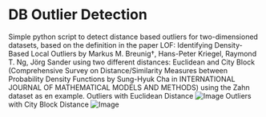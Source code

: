 # DB Outlier Detection

Simple python script to detect distance based outliers for two-dimensioned datasets, based on the definition in the paper LOF: Identifying Density-Based Local Outliers by Markus M. Breunig†, Hans-Peter Kriegel, Raymond T. Ng, Jörg Sander using two different distances: Euclidean and City Block (Comprehensive Survey on Distance/Similarity
Measures between Probability Density Functions by Sung-Hyuk Cha in INTERNATIONAL JOURNAL OF MATHEMATICAL MODELS AND METHODS) using the Zahn dataset as en example.
Outliers with Euclidean Distance
![Image](https://raw.githubusercontent.com/agsmilinas/DB_Outlier_Detection/master/gif/out.gif)
Outliers with City Block Distance
![Image](https://raw.githubusercontent.com/agsmilinas/DB_Outlier_Detection/master/gif/out2.gif)
